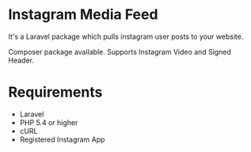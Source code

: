 # Instagram Media Feed
It's a Laravel package which pulls instagram user posts to your website.

Composer package available.
Supports Instagram Video and Signed Header.
 
# Requirements
- Laravel
- PHP 5.4 or higher
- cURL
- Registered Instagram App
